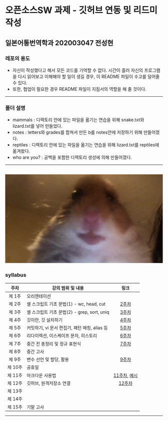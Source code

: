 # 오픈소스SW 과제 - 깃허브 연동 및 리드미 작성
## 일본어통번역학과 202003047 전성현

### 레포의 용도
- 자신이 작성했다고 해서 모든 코드를 기억할 수 없다. 시간이 흘러 자신의 프로그램을 다시 읽어보고 이해해야 할 일이 생길 경우, 이 README 파일이 수고를 덜어줄 수 있다.
- 또한, 협업이 필요한 경우 README 파일이 지침서의 역할을 해 줄 것이다.
---
### 폴더 설명
- mammals : 디렉토리 안에 있는 파일을 옮기는 연습을 위해 snake.txt와 lizard.txt를 넣어 만들었다.
- notes : letters와 grades를 합쳐서 만든 b를 notes안에 저장하기 위해 만들어졌다. 
- reptiles : 디렉토리 안에 있는 파일을 옮기는 연습을 위해 lizard.txt를 reptiles에 옮겨왔다.
- who are you? : 공백을 포함한 디렉토리 생성에 의해 만들어졌다.
---
![hamster](https://github.com/Yawata1020/open_SW/blob/main/who%20are%20you%3F/6d3.jpg)
---
### syllabus
|주차|강의 범위 및 내용|링크|
|:---:|---|:---:|
|제 1주|오리엔테이션||
|제 2주|셸 스크립트 기초 문법(1) - wc, head, cut|[2주차](https://github.com/Yawata1020/open_SW/blob/main/w1.txt)|
|제 3주|셸 스크립트 기초 문법(2) - grep, sort, uniq|[3주차](https://github.com/Yawata1020/open_SW/blob/main/w2.txt)|
|제 4주|깃이란, 깃 설치하기|[4주차](https://github.com/Yawata1020/open_SW/blob/main/w3.md)|
|제 5주|커밋하기, vi 문서 편집기, 패턴 매칭, alias 등|[5주차](https://github.com/Yawata1020/open_SW/blob/main/w4.md)|
|제 6주|리다이렉션, 이스케이프 문자, 히스토리|[6주차](https://github.com/Yawata1020/open_SW/blob/main/w5.md)|
|제 7주|중간 전 총정리 및 정규 표현식|[7주차](https://github.com/Yawata1020/open_SW/blob/main/w6.md)|
|제 8주|중간 고사||
|제 9주|변수 선언 및 할당, 활용|[9주차](https://github.com/Yawata1020/open_SW/blob/main/w9.md)|
|제 10주|공휴일||
|제 11주|마크다운 사용법|[11주차](https://github.com/Yawata1020/open_SW/blob/main/w11.md), [예시](https://github.com/Yawata1020/open_SW/blob/main/example.md)|
|제 12주|깃허브, 원격저장소 연결|[12주차](https://github.com/Yawata1020/open_SW/blob/main/w12.md)|
|제 13주|||
|제 14주|||
|제 15주|기말 고사||
---
